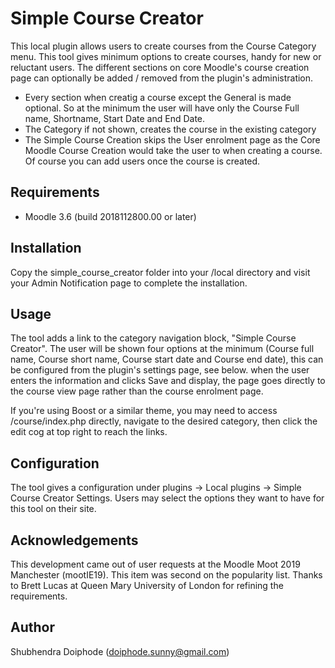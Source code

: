 Simple Course Creator
=======================

This local plugin allows users to create courses from the Course Category menu. This tool gives minimum options to create courses, handy for new or reluctant users. The different sections on core Moodle's course creation page can optionally be added / removed from the plugin's administration.

- Every section when creatig a course except the General is made optional. So at the minimum the user will have only the Course Full name, Shortname, Start Date and End Date.
- The Category if not shown, creates the course in the existing category
- The Simple Course Creation skips the User enrolment page as the Core Moodle Course Creation would take the user to when creating a course. Of course you can add users once the course is created.


Requirements
------------
- Moodle 3.6 (build 2018112800.00 or later)

Installation
------------
Copy the simple_course_creator folder into your /local directory and visit your Admin Notification page to complete the installation.

Usage
-----
The tool adds a link to the category navigation block, "Simple Course Creator". The user will be shown four options at the minimum (Course full name, Course short name, Course start date and Course end date), this can be configured from the plugin's settings page, see below. when the user enters the information and clicks Save and display, the page goes directly to the course view page rather than the course enrolment page.

If you're using Boost or a similar theme, you may need to access /course/index.php directly, navigate to the desired category, then click the edit cog at top right to reach the links.

Configuration
-------------
The tool gives a configuration under plugins -> Local plugins -> Simple Course Creator Settings. Users may select the options they want to have for this tool on their site.

Acknowledgements
----------------
This development came out of user requests at the Moodle Moot 2019 Manchester (mootIE19). This item was second on the popularity list.
Thanks to Brett Lucas at Queen Mary University of London for refining the requirements.

Author
------
Shubhendra Doiphode (doiphode.sunny@gmail.com)
